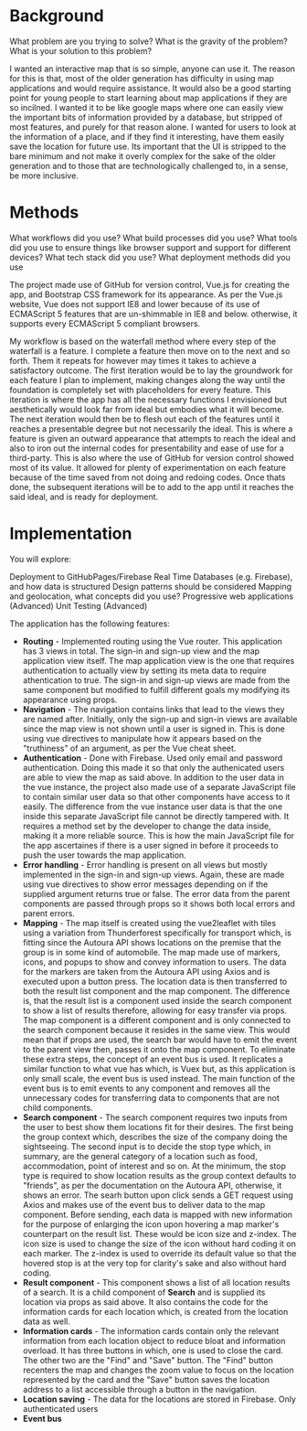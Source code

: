 # Background

What problem are you trying to solve? What is the gravity of the problem? What is your solution to this problem?

I wanted an interactive map that is so simple, anyone can use it. The reason for this is that, most of the older 
generation has difficulty in using map applications and would require assistance. It would also be a good starting 
point for young people to start learning about map applications if they are so incilned. I wanted it to be like google 
maps where one can easily view the important bits of information provided by a database, but stripped of most features, 
and purely for that reason alone. I wanted for users to look at the information of a place, and if they find it interesting, 
have them easily save the location for future use. Its important that the UI is stripped to the bare minimum and not 
make it overly complex for the sake of the older generation and to those that are technologically challenged to, in a sense, 
be more inclusive.

# Methods

What workflows did you use? What build processes did you use? What tools did you use to ensure things like browser support and
support for different devices? What tech stack did you use? What deployment methods did you use

The project made use of GitHub for version control, Vue.js for creating the app, and Bootstrap CSS framework for its appearance.
As per the Vue.js website, Vue does not support IE8 and lower because of its use of ECMAScript 5 features that are un-shimmable
in IE8 and below. otherwise, it supports every ECMAScript 5 compliant browsers. 

My workflow is based on the waterfall method where every step of the waterfall is a feature. I complete a feature then move on 
to the next and so forth. Them it repeats for however may times it takes to achieve a satisfactory outcome. The first iteration would be to lay the groundwork for each feature I plan to implement, making changes along the way until the foundation is completely set with placeholders for every feature. This iteration is where the app has all the necessary functions I envisioned but aesthetically would look far from ideal but embodies what it will become. The next iteration would then be to flesh out each of the features until it reaches a presentable degree but not necessarily the ideal. This is where a feature is given an outward appearance that attempts to reach the ideal and also to iron out the internal codes for presentability and ease of use for a third-party. This is also where the use of GitHub for version control showed most of its value. It allowed for plenty of experimentation on each feature because of the time saved from not doing and redoing codes. Once thats done, the subsequent iterations will be to add to the app until it reaches the said ideal, and is ready for deployment.


# Implementation

You will explore:

Deployment to GitHubPages/Firebase
Real Time Databases (e.g. Firebase), and how data is structured
Design patterns
should be considered
Mapping and geolocation, what concepts did you use?
Progressive web applications (Advanced)
Unit Testing (Advanced)

The application has the following features:
* **Routing** - Implemented routing using the Vue router. This application has 3 views in total. The sign-in and sign-up view and the map application view itself. The map application view is the one that requires authentication to actually view by setting its meta data to require athentication to true. The sign-in and sign-up views are made from the same component but modified to fulfill different goals my modifying its appearance using props.
* **Navigation** - The navigation contains links that lead to the views they are named after. Initially, only the sign-up and sign-in views are available since the map view is not shown until a user is signed in. This is done using vue directives to manipulate how it appears based on the "truthiness" of an argument, as per the Vue cheat sheet.
* **Authentication** - Done with Firebase. Used only email and password authentication. Doing this made it so that only the authenicated users are able to view the map as said above. In addition to the user data in the vue instance, the project also made use of a separate JavaScript file to contain similar user data so that other components have access to it easily. The difference from the vue instance user data is that the one inside this separate JavaScript file cannot be directly tampered with. It requires a method set by the developer to change the data inside, making it a more reliable source. This is how the main JavaScript file for the app ascertaines if there is a user signed in before it proceeds to push the user towards the map application.
* **Error handling** - Error handling is present on all views but mostly implemented in the sign-in and sign-up views. Again, these are made using vue directives to show error messages depending on if the supplied argument returns true or false. The error data from the parent components are passed through props so it shows both local errors and parent errors.
* **Mapping** - The map itself is created using the vue2leaflet with tiles using a variation from Thunderforest specifically for transport which, is fitting since the Autoura API shows locations on the premise that the group is in some kind of automobile. The map made use of markers, icons, and popups to show and convey information to users. The data for the markers are taken from the Autoura API using Axios and is executed upon a button press. The location data is then transferred to both the result list component and the map component. The difference is, that the result list is a component used inside the search component to show a list of results therefore, allowing for easy transfer via props. The map component is a different component and is only connected to the search component because it resides in the same view. This would mean that if props are used, the search bar would have to emit the event to the parent view then, passes it onto the map component. To eliminate these extra steps, the concept of an event bus is used. It replicates a similar function to what vue has which, is Vuex but, as this application is only small scale, the event bus is used instead. The main function of the event bus is to emit events to any component and removes all the unnecessary codes for transferring data to components that are not child components.
* **Search component** - The search component requires two inputs from the user to best show them locations fit for their desires. The first being the group context which, describes the size of the company doing the sightseeing. The second input is to decide the stop type which, in summary, are the general category of a location such as food, accommodation, point of interest and so on. At the minimum, the stop type is required to show location results as the group context defaults to "friends", as per the documentation on the Autoura API, otherwise, it shows an error. The searh button upon click sends a GET request using Axios and makes use of the event bus to deliver data to the map component. Before sending, each data is mapped with new information for the purpose of enlarging the icon upon hovering a map marker's counterpart on the result list. These would be icon size and z-index. The icon size is used to change the size of the icon without hard coding it on each marker. The z-index is used to override its default value so that the hovered stop is at the very top for clarity's sake and also without hard coding. 
* **Result component** - This component shows a list of all location results of a search. It is a child component of **Search** and is supplied its location via props as said above. It also contains the code for the information cards for each location which, is created from the location data as well. 
* **Information cards** - The information cards contain only the relevant information from each location object to reduce bloat and information overload. It has three buttons in which, one is used to close the card. The other two are the "Find" and "Save" button. The "Find" button recenters the map and changes the zoom value to focus on the location represented by the card and the "Save" button saves the location address to a list accessible through a button in the navigation.
* **Location saving** - The data for the locations are stored in Firebase. Only authenticated users 
* **Event bus**
